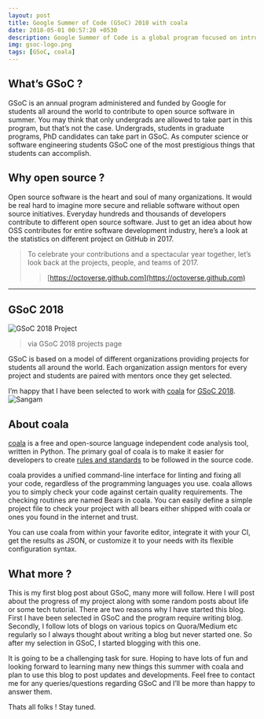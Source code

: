 ```yaml
---
layout: post
title: Google Summer of Code (GSoC) 2018 with coala
date: 2018-05-01 00:57:20 +0530
description: Google Summer of Code is a global program focused on introducing students to open source software development. Students work on a 3 month programming project with an open source organization during their break from university.
img: gsoc-logo.png
tags: [GSoC, coala]
---
```


## What’s GSoC ?

GSoC is an annual program administered and funded by Google for students all around the world to contribute to open source software in summer. You may think that only undergrads are allowed to take part in this program, but that’s not the case. Undergrads, students in graduate programs, PhD candidates can take part in GSoC. As computer science or software engineering students GSoC one of the most prestigious things that students can accomplish.

## Why open source ?

Open source software is the heart and soul of many organizations. It would be real hard to imagine more secure and reliable software without open source initiatives. Everyday hundreds and thousands of developers contribute to different open source software. Just to get an idea about how OSS contributes for entire software development industry, here’s a look at the statistics on different project on GitHub in 2017.
> To celebrate your contributions and a spectacular year together, let’s look back at the projects, people, and teams of 2017.
>> [https://octoverse.github.com](https://octoverse.github.com)

---
## GSoC 2018

![GSoC 2018 Project]({{site.baseurl}}/assets/img/GSoCPage.png)
> via GSoC 2018 projects page

GSoC is based on a model of different organizations providing projects for students all around the world. Each organization assign mentors for every project and students are paired with mentors once they get selected.

I’m happy that I have been selected to work with [coala](https://coala.io) for [GSoC 2018](https://summerofcode.withgoogle.com/).
![Sangam]({{site.baseurl}}/assets/img/selection.png)

## About coala

[coala](https://coala.io) is a free and open-source language independent code analysis tool, written in Python. The primary goal of coala is to make it easier for developers to create [rules and standards](https://docs.coala.io/en/latest/Users/coafile.html) to be followed in the source code.

coala provides a unified command-line interface for linting and fixing all your code, regardless of the programming languages you use. coala allows you to simply check your code against certain quality requirements. The checking routines are named Bears in coala. You can easily define a simple project file to check your project with all bears either shipped with coala or ones you found in the internet and trust.

You can use coala from within your favorite editor, integrate it with your CI, get the results as JSON, or customize it to your needs with its flexible configuration syntax.

## What more ?

This is my first blog post about GSoC, many more will follow. Here I will post about the progress of my project along with some random posts about life or some tech tutorial. There are two reasons why I have started this blog. First I have been selected in GSoC and the program require writing blog. Secondly, I follow lots of blogs on various topics on Quora/Medium etc regularly so I always thought about writing a blog but never started one. So after my selection in GSoC, I started blogging with this one.

It is going to be a challenging task for sure. Hoping to have lots of fun and looking forward to learning many new things this summer with coala and plan to use this blog to post updates and developments. Feel free to contact me for any queries/questions regarding GSoC and I’ll be more than happy to answer them. 

Thats all folks ! Stay tuned.


